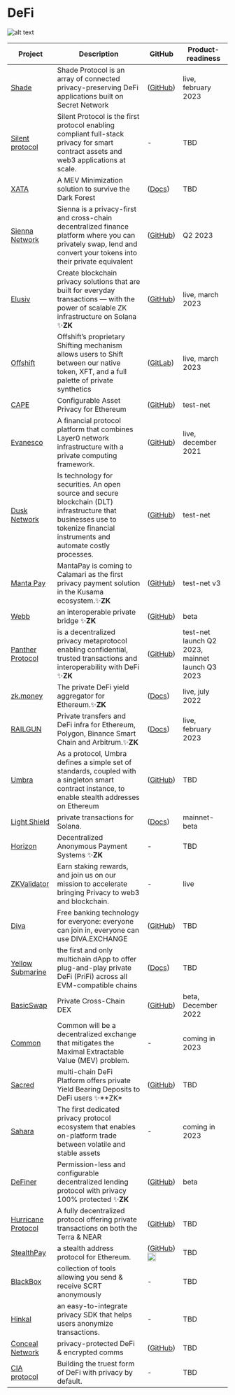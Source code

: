 # DeFi

![alt text](https://github.com/Msiusko/web3privacy/blob/main/static-assets/DEFI.png?raw=true)

| Project                                                                                 | Description                                                                                                                                                                  | GitHub                                                                                                                          | Product-readiness                               |
|-----------------------------------------------------------------------------------------|------------------------------------------------------------------------------------------------------------------------------------------------------------------------------|---------------------------------------------------------------------------------------------------------------------------------|-------------------------------------------------|
| [Shade](https://shadeprotocol.io)                                                       | Shade Protocol is an array of connected privacy-preserving DeFi applications built on Secret Network                                                                         | ([GitHub](https://github.com/securesecrets/shade))                                                                              | live, february 2023                             |
| [Silent protocol](https://www.silentprotocol.org)                                       | Silent Protocol is the first protocol enabling compliant full-stack privacy for smart contract assets and web3 applications at scale.                                        | -                                                                                                                               | TBD                                             |
| [XATA](https://www.xata.fi)                                                             | A MEV Minimization solution to survive the Dark Forest                                                                                                                       | ([Docs](https://docs.xata.fi))                                                                                                  | TBD                                             |
| [Sienna Network](https://sienna.network)                                                | Sienna is a privacy-first and cross-chain decentralized finance platform where you can privately swap, lend and convert your tokens into their private equivalent            | ([GitHub](https://github.com/SiennaNetwork))                                                                                    | Q2 2023                                         |
| [Elusiv](https://elusiv.io)                                                             | Create blockchain privacy solutions that are built for everyday transactions — with the power of scalable ZK infrastructure on Solana ✨️**ZK**                               | ([GitHub](https://github.com/elusiv-privacy))                                                                                   | live, march 2023                                |
| [Offshift](https://www.offshift.io)                                                     | Offshift’s proprietary Shifting mechanism allows users to Shift between our native token, XFT, and a full palette of private synthetics                                      | ([GitLab](https://open.offshift.io/offshiftXFT))                                                                                | live, march 2023                                |
| [CAPE](https://www.espressosys.com/product)                                             | Configurable Asset Privacy for Ethereum                                                                                                                                      | ([GitHub](https://github.com/EspressoSystems/cape))                                                                             | test-net                                        |
| [Evanesco](https://evanesco.org)                                                        | A financial protocol platform that combines Layer0 network infrastructure with a private computing framework.                                                                | ([GitHub](https://github.com/Evanesco-Labs))                                                                                    | live, december 2021                             | 
| [Dusk Network](https://dusk.network)                                                    | Is technology for securities. An open source and secure blockchain (DLT) infrastructure that businesses use to tokenize financial instruments and automate costly processes. | ([GitHub](https://github.com/dusk-network))                                                                                     | test-net                                        | 
| [Manta Pay](https://app.manta.network/dolphin/transact)                                 | MantaPay is coming to Calamari as the first privacy payment solution in the Kusama ecosystem.✨️**ZK**                                                                        | ([GitHub](https://github.com/Manta-Network))                                                                                    | test-net v3                                     | 
| [Webb](https://app.webb.tools/#/tornado)                                                | an interoperable private bridge ✨️**ZK**                                                                                                                                     | ([GitHub](https://github.com/webb-tools))                                                                                       | beta                                            | 
| [Panther Protocol](https://www.pantherprotocol.io)                                      | is a decentralized privacy metaprotocol enabling confidential, trusted transactions and interoperability with DeFi ✨️**ZK**                                                  | ([GitHub](https://github.com/pantherprotocol))                                                                                  | test-net launch Q2 2023, mainnet launch Q3 2023 | 
| [zk.money](https://zk.money)                                                            | The private DeFi yield aggregator for Ethereum.✨️**ZK**                                                                                                                      | ([Docs](https://docs.aztec.network/zk-money/userguide))                                                                         | live, july 2022                                 | 
| [RAILGUN](https://railgun.org)                                                          | Private transfers and DeFi infra for Ethereum, Polygon, Binance Smart Chain and Arbitrum.✨️**ZK**                                                                            | ([Docs](https://docs.railgun.org))                                                                                              | live, february 2023                             | 
| [Umbra](https://app.umbra.cash)                                                         | As a protocol, Umbra defines a simple set of standards, coupled with a singleton smart contract instance, to enable stealth addresses on Ethereum                            | ([GitHub](https://github.com/ScopeLift/umbra-protocol))                                                                         | TBD                                             | 
| [Light Shield](https://shield.lightprotocol.com)                                        | private transactions for Solana.                                                                                                                                             | ([Docs](https://docs.lightprotocol.com))                                                                                        | mainnet-beta                                    | 
| [Horizon](https://messier.gitbook.io/catalogue-de-messier/messier-applications/horizon) | Decentralized Anonymous Payment Systems ✨️**ZK**                                                                                                                             | -                                                                                                                               | TBD                                             | 
| [ZKValidator](https://zkvalidator.com)                                                  | Earn staking rewards, and join us on our mission to accelerate bringing Privacy to web3 and blockchain.                                                                      | -                                                                                                                               | live                                            | 
| [Diva](https://www.diva.exchange/en/)                                                   | Free banking technology for everyone: everyone can join in, everyone can use DIVA.EXCHANGE                                                                                   | ([GitHub](https://github.com/diva-exchange))                                                                                    | TBD                                             | 
| [Yellow Submarine](https://ys.finance)                                                  | the first and only multichain dApp to offer plug-and-play private DeFi (PriFi) across all EVM-compatible chains                                                              | ([Docs](https://yellow-s.gitbook.io/docs/ys-basics/introduction))                                                               | TBD                                             | 
| [BasicSwap](https://basicswapdex.com)                                                   | Private Cross-Chain DEX                                                                                                                                                      | ([GitHub](https://github.com/tecnovert/basicswap/blob/master/doc/install.md))                                                   | beta, December 2022                             | 
| [Common](https://common.fi)                                                             | Common will be a decentralized exchange that mitigates the Maximal Extractable Value (MEV) problem.                                                                          | -                                                                                                                               | coming in 2023                                  | 
| [Sacred](https://sacred.finance)                                                        | multi-chain DeFi Platform offers private Yield Bearing Deposits to DeFi users ✨️**ZK*                                                                                        | ([GitHub](https://github.com/Sacred-Finance))                                                                                   | TBD                                             | 
| [Sahara](https://sahara.network)                                                        | The first dedicated privacy protocol ecosystem that enables on-platform trade between volatile and stable assets                                                             | -                                                                                                                               | coming in 2023                                  | 
| [DeFiner](https://definer.org)                                                          | Permission-less and configurable decentralized lending protocol with privacy 100% protected ✨️**ZK**                                                                         | ([GitHub](https://github.com/DeFinerOrg))                                                                                       | beta                                            | 
| [Hurricane Protocol](https://hurricane.money)                                           | A fully decentralized protocol offering private transactions on both the Terra & NEAR                                                                                        | ([GitHub](https://github.com/Hurricane-Protocol))                                                                               | TBD                                             | 
| [StealthPay](https://www.stealthpay.cash)                                               | a stealth address protocol for Ethereum.                                                                                                                                     | ([GitHub](https://github.com/cryptoadong))<img src="https://s2.coinmarketcap.com/static/img/coins/64x64/1027.png" width="20" /> | TBD                                             | 
| [BlackBox](https://blackbox.cash)                                                       | collection of tools allowing you send & receive SCRT anonymously                                                                                                             | -                                                                                                                               | TBD                                             | 
| [Hinkal](https://hinkal.pro)                                                            | an easy-to-integrate privacy SDK that helps users anonymize transactions.                                                                                                    | -                                                                                                                               | TBD                                             | 
| [Conceal Network](https://conceal.network)                                              | privacy-protected DeFi & encrypted comms                                                                                                                                     | ([GitHub](https://github.com/ConcealNetwork))                                                                                   | TBD                                             | 
| [CIA protocol](https://ciaprotocol.com)                                                 | Building the truest form of DeFi with privacy by default.                                                                                                                    | -                                                                                                                               | TBD                                             | 
